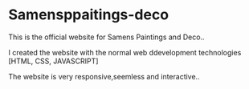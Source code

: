 # Samensppaitings-deco

This is the official website for Samens Paintings and Deco..

I created the website with the normal web ddevelopment technologies [HTML, CSS, JAVASCRIPT]

The website is very responsive,seemless and interactive.. 
